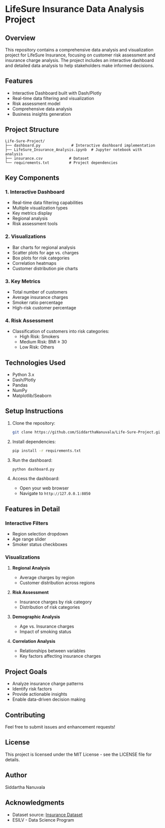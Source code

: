 # LifeSure Insurance Data Analysis Project

## Overview
This repository contains a comprehensive data analysis and visualization project for LifeSure Insurance, focusing on customer risk assessment and insurance charge analysis. The project includes an interactive dashboard and detailed data analysis to help stakeholders make informed decisions.

## Features
- Interactive Dashboard built with Dash/Plotly
- Real-time data filtering and visualization
- Risk assessment model
- Comprehensive data analysis
- Business insights generation

## Project Structure
```
Life-Sure-Project/
├── dashboard.py              # Interactive dashboard implementation
├── LifeSure_Insurance_Analysis.ipynb  # Jupyter notebook with analysis
├── insurance.csv            # Dataset
└── requirements.txt         # Project dependencies
```

## Key Components

### 1. Interactive Dashboard
- Real-time data filtering capabilities
- Multiple visualization types
- Key metrics display
- Regional analysis
- Risk assessment tools

### 2. Visualizations
- Bar charts for regional analysis
- Scatter plots for age vs. charges
- Box plots for risk categories
- Correlation heatmaps
- Customer distribution pie charts

### 3. Key Metrics
- Total number of customers
- Average insurance charges
- Smoker ratio percentage
- High-risk customer percentage

### 4. Risk Assessment
- Classification of customers into risk categories:
  - High Risk: Smokers
  - Medium Risk: BMI ≥ 30
  - Low Risk: Others

## Technologies Used
- Python 3.x
- Dash/Plotly
- Pandas
- NumPy
- Matplotlib/Seaborn

## Setup Instructions
1. Clone the repository:
   ```bash
   git clone https://github.com/SiddarthaNanuvala/Life-Sure-Project.git
   ```

2. Install dependencies:
   ```bash
   pip install -r requirements.txt
   ```

3. Run the dashboard:
   ```bash
   python dashboard.py
   ```

4. Access the dashboard:
   - Open your web browser
   - Navigate to `http://127.0.0.1:8050`

## Features in Detail

### Interactive Filters
- Region selection dropdown
- Age range slider
- Smoker status checkboxes

### Visualizations
1. **Regional Analysis**
   - Average charges by region
   - Customer distribution across regions

2. **Risk Assessment**
   - Insurance charges by risk category
   - Distribution of risk categories

3. **Demographic Analysis**
   - Age vs. Insurance charges
   - Impact of smoking status

4. **Correlation Analysis**
   - Relationships between variables
   - Key factors affecting insurance charges

## Project Goals
- Analyze insurance charge patterns
- Identify risk factors
- Provide actionable insights
- Enable data-driven decision making

## Contributing
Feel free to submit issues and enhancement requests!

## License
This project is licensed under the MIT License - see the LICENSE file for details.

## Author
Siddartha Nanuvala

## Acknowledgments
- Dataset source: [Insurance Dataset](https://www.kaggle.com/mirichoi0218/insurance)
- ESILV - Data Science Program 
